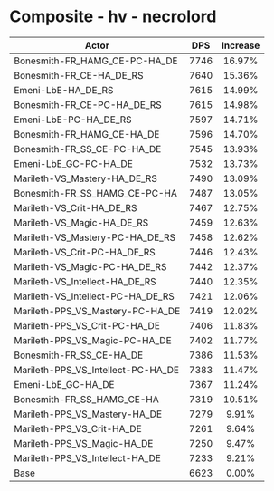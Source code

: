 # Composite - hv - necrolord
| Actor | DPS | Increase |
|---|:---:|:---:|
|Bonesmith-FR_HAMG_CE-PC-HA_DE|7746|16.97%|
|Bonesmith-FR_CE-HA_DE_RS|7640|15.36%|
|Emeni-LbE-HA_DE_RS|7615|14.99%|
|Bonesmith-FR_CE-PC-HA_DE_RS|7615|14.98%|
|Emeni-LbE-PC-HA_DE_RS|7597|14.71%|
|Bonesmith-FR_HAMG_CE-HA_DE|7596|14.70%|
|Bonesmith-FR_SS_CE-PC-HA_DE|7545|13.93%|
|Emeni-LbE_GC-PC-HA_DE|7532|13.73%|
|Marileth-VS_Mastery-HA_DE_RS|7490|13.09%|
|Bonesmith-FR_SS_HAMG_CE-PC-HA|7487|13.05%|
|Marileth-VS_Crit-HA_DE_RS|7467|12.75%|
|Marileth-VS_Magic-HA_DE_RS|7459|12.63%|
|Marileth-VS_Mastery-PC-HA_DE_RS|7458|12.62%|
|Marileth-VS_Crit-PC-HA_DE_RS|7446|12.43%|
|Marileth-VS_Magic-PC-HA_DE_RS|7442|12.37%|
|Marileth-VS_Intellect-HA_DE_RS|7440|12.35%|
|Marileth-VS_Intellect-PC-HA_DE_RS|7421|12.06%|
|Marileth-PPS_VS_Mastery-PC-HA_DE|7419|12.02%|
|Marileth-PPS_VS_Crit-PC-HA_DE|7406|11.83%|
|Marileth-PPS_VS_Magic-PC-HA_DE|7402|11.77%|
|Bonesmith-FR_SS_CE-HA_DE|7386|11.53%|
|Marileth-PPS_VS_Intellect-PC-HA_DE|7383|11.47%|
|Emeni-LbE_GC-HA_DE|7367|11.24%|
|Bonesmith-FR_SS_HAMG_CE-HA|7319|10.51%|
|Marileth-PPS_VS_Mastery-HA_DE|7279|9.91%|
|Marileth-PPS_VS_Crit-HA_DE|7261|9.64%|
|Marileth-PPS_VS_Magic-HA_DE|7250|9.47%|
|Marileth-PPS_VS_Intellect-HA_DE|7233|9.21%|
|Base|6623|0.00%|
